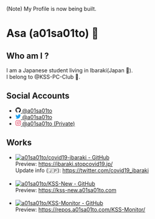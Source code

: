 (Note) My Profile is now being built.

# Asa (a01sa01to) :wave:

## Who am I ?
I am a Japanese student living in Ibaraki(Japan :japan:).<br>
I belong to @KSS-PC-Club :school:.

## Social Accounts

 - <a href="https://github.com/a01sa01to/"><img src="https://raw.githubusercontent.com/a01sa01to/a01sa01to/master/img/github.svg" alt="GitHub" height="14"> @a01sa01to</a>
 - <a href="https://twitter.com/a01sa01to/" target="_blank"><img src="https://raw.githubusercontent.com/a01sa01to/a01sa01to/master/img/twitter.svg" alt="Twitter" height="14"> @a01sa01to</a>
 - <a href="https://www.instagram.com/a01sa01to/" target="_blank"><img src="https://raw.githubusercontent.com/a01sa01to/a01sa01to/master/img/instagram.svg" alt="Instagram" height="14"> @a01sa01to (Private)</a>

## Works

 - [![a01sa01to/covid19-ibaraki - GitHub](https://gh-card.dev/repos/a01sa01to/covid19-ibaraki.svg)](https://github.com/a01sa01to/covid19-ibaraki)<br>Preview: https://ibaraki.stopcovid19.jp/<br>Update info (:jp:): https://twitter.com/covid19_ibaraki<br><br>
 - [![a01sa01to/KSS-New - GitHub](https://gh-card.dev/repos/a01sa01to/KSS-New.svg)](https://github.com/a01sa01to/KSS-New)<br>Preview: https://kss-new.a01sa01to.com<br><br>
 - [![a01sa01to/KSS-Monitor - GitHub](https://gh-card.dev/repos/a01sa01to/KSS-Monitor.svg)](https://github.com/a01sa01to/KSS-Monitor)<br>Preview: https://repos.a01sa01to.com/KSS-Monitor/<br><br>